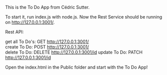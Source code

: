 This is the To Do App from Cédric Sutter.

To start it, run index.js with node.js.
Now the Rest Service should be running on http://127.0.0.1:3001/.

Rest API:

get all To Do's: GET http://127.0.0.1:3001/  
create To Do: POST http://127.0.0.1:3001/  
delete To Do: DELETE http://127.0.0.1:3001/id
update To Do: PATCH http://127.0.0.1:3001/id

Open the index.html in the Public folder and start with the To Do App!

